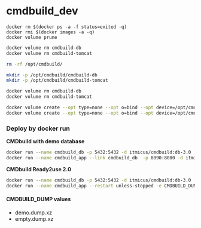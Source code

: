 # cmdbuild_dev
```
docker rm $(docker ps -a -f status=exited -q)
docker rmi $(docker images -a -q)
docker volume prune
```

```bash
docker volume rm cmdbuild-db
docker volume rm cmdbuild-tomcat

rm -rf /opt/cmdbuild/

mkdir -p /opt/cmdbuild/cmdbuild-db
mkdir -p /opt/cmdbuild/cmdbuild-tomcat

docker volume rm cmdbuild-db
docker volume rm cmdbuild-tomcat

docker volume create --opt type=none --opt o=bind --opt device=/opt/cmdbuild/cmdbuild-db cmdbuild-db
docker volume create --opt type=none --opt o=bind --opt device=/opt/cmdbuild/cmdbuild-tomcat cmdbuild-tomcat
```

### Deploy by docker run
**CMDbuild with demo database**  
```bash
docker run --name cmdbuild_db -p 5432:5432 -d itmicus/cmdbuild:db-3.0
docker run --name cmdbuild_app --link cmdbuild_db  -p 8090:8080 -d itmicus/cmdbuild:app-3.3
```

**CMDbuild Ready2use 2.0**  
```bash  
docker run --name cmdbuild_db -p 5432:5432 -d itmicus/cmdbuild:db-3.0
docker run --name cmdbuild_app --restart unless-stopped -e CMDBUILD_DUMP="ready2use_demo.dump.xz" --link cmdbuild_db  -p 8090:8080 -d itmicus/cmdbuild:r2u-2.0-3.3
```  

#### CMDBUILD_DUMP values
* demo.dump.xz
* empty.dump.xz
